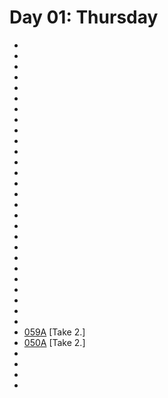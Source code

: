 # Day 01: Thursday

* [](025A--Take02--.md)
* [](025B--Take01--.md)
* [](025C--Take01--.md)
* [](025D--Take01--.md)
* [](026A--Take03--.md)
* [](029A--Take02--.md)
* [](029B--Take02--.md)
* [](030A--Take02--.md)
* [](030B--Take01--.md)
* [](030C--Take01--.md)
* [](031A--Take05--.md)
* [](031B--Take03--.md)
* [](031C--Take02--.md)
* [](031D--Take04--.md)
* [](031S--Take01--.md)
* [](031E--Take02--.md)
* [](031F--Take03--.md)
* [](031G--Take03--.md)
* [](031H--Take02--.md)
* [](031I--Take01--.md)
* [](031J--Take02--.md)
* [](031K--Take03--.md)
* [](031M--Take05--.md)
* [](031L--Take05--.md)
* [](031P--Take03--.md)
* [](031R--Take02--.md)
* [](059B--Take03--.md)
* [059A](059A--Take02--.md) [Take 2.]
* [050A](050A--Take02--.md) [Take 2.]
* [](127A--FoundFootage--.md)
* [](127B--FoundFootage--.md)
* [](127C.md)
* [](003-1M.md)

